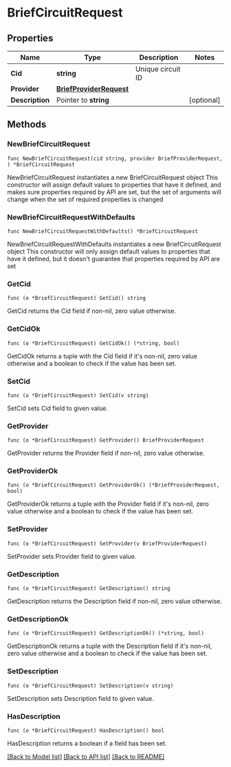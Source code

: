 # BriefCircuitRequest

## Properties

Name | Type | Description | Notes
------------ | ------------- | ------------- | -------------
**Cid** | **string** | Unique circuit ID | 
**Provider** | [**BriefProviderRequest**](BriefProviderRequest.md) |  | 
**Description** | Pointer to **string** |  | [optional] 

## Methods

### NewBriefCircuitRequest

`func NewBriefCircuitRequest(cid string, provider BriefProviderRequest, ) *BriefCircuitRequest`

NewBriefCircuitRequest instantiates a new BriefCircuitRequest object
This constructor will assign default values to properties that have it defined,
and makes sure properties required by API are set, but the set of arguments
will change when the set of required properties is changed

### NewBriefCircuitRequestWithDefaults

`func NewBriefCircuitRequestWithDefaults() *BriefCircuitRequest`

NewBriefCircuitRequestWithDefaults instantiates a new BriefCircuitRequest object
This constructor will only assign default values to properties that have it defined,
but it doesn't guarantee that properties required by API are set

### GetCid

`func (o *BriefCircuitRequest) GetCid() string`

GetCid returns the Cid field if non-nil, zero value otherwise.

### GetCidOk

`func (o *BriefCircuitRequest) GetCidOk() (*string, bool)`

GetCidOk returns a tuple with the Cid field if it's non-nil, zero value otherwise
and a boolean to check if the value has been set.

### SetCid

`func (o *BriefCircuitRequest) SetCid(v string)`

SetCid sets Cid field to given value.


### GetProvider

`func (o *BriefCircuitRequest) GetProvider() BriefProviderRequest`

GetProvider returns the Provider field if non-nil, zero value otherwise.

### GetProviderOk

`func (o *BriefCircuitRequest) GetProviderOk() (*BriefProviderRequest, bool)`

GetProviderOk returns a tuple with the Provider field if it's non-nil, zero value otherwise
and a boolean to check if the value has been set.

### SetProvider

`func (o *BriefCircuitRequest) SetProvider(v BriefProviderRequest)`

SetProvider sets Provider field to given value.


### GetDescription

`func (o *BriefCircuitRequest) GetDescription() string`

GetDescription returns the Description field if non-nil, zero value otherwise.

### GetDescriptionOk

`func (o *BriefCircuitRequest) GetDescriptionOk() (*string, bool)`

GetDescriptionOk returns a tuple with the Description field if it's non-nil, zero value otherwise
and a boolean to check if the value has been set.

### SetDescription

`func (o *BriefCircuitRequest) SetDescription(v string)`

SetDescription sets Description field to given value.

### HasDescription

`func (o *BriefCircuitRequest) HasDescription() bool`

HasDescription returns a boolean if a field has been set.


[[Back to Model list]](../README.md#documentation-for-models) [[Back to API list]](../README.md#documentation-for-api-endpoints) [[Back to README]](../README.md)


